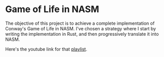 # Game of Life in NASM

The objective of this project is to achieve a complete implementation of Conway's Game of Life in NASM. I've chosen a strategy where I start by writing the implementation in Rust, and then progressively translate it into NASM.

Here's the youtube link for that [playlist](https://www.youtube.com/playlist?list=PLbLKJnkDZ3yQxIo86Wd6pRcC76vqnbxFN).
